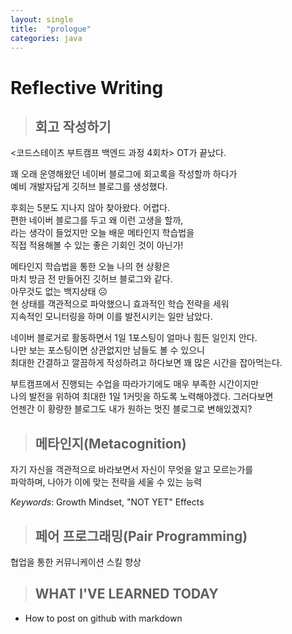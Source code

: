 ```yaml
---
layout: single
title:  "prologue"
categories: java
---
```



# Reflective Writing
>## 회고 작성하기


<코드스테이츠 부트캠프 백엔드 과정 4회차> OT가 끝났다.


꽤 오래 운영해왔던 네이버 블로그에 회고록을 작성할까 하다가  
예비 개발자답게 깃허브 블로그를 생성했다.


후회는 5분도 지나지 않아 찾아왔다. 어렵다.  
편한 네이버 블로그를 두고 왜 이런 고생을 할까,  
라는 생각이 들었지만 오늘 배운 메타인지 학습법을  
직접 적용해볼 수 있는 좋은 기회인 것이 아닌가!


메타인지 학습법을 통한 오늘 나의 현 상황은  
마치 방금 전 만들어진 깃허브 블로그와 같다.  
아무것도 없는 백지상태 ☹️  
현 상태를 객관적으로 파악했으니 효과적인 학습 전략을 세워  
지속적인 모니터링을 하며 이를 발전시키는 일만 남았다.  
  
  
네이버 블로거로 활동하면서 1일 1포스팅이 얼마나 힘든 일인지 안다.  
나만 보는 포스팅이면 상관없지만 남들도 볼 수 있으니   
최대한 간결하고 깔끔하게 작성하려고 하다보면 꽤 많은 시간을 잡아먹는다.  
  
부트캠프에서 진행되는 수업을 따라가기에도 매우 부족한 시간이지만  
나의 발전을 위하여 최대한 1일 1커밋을 하도록 노력해야겠다. 그러다보면  
언젠간 이 황량한 블로그도 내가 원하는 멋진 블로그로 변해있겠지?



>## 메타인지(Metacognition)

자기 자신을 객관적으로 바라보면서 자신이 무엇을 알고 모르는가를  
파악하며, 나아가 이에 맞는 전략을 세울 수 있는 능력

*Keywords*: Growth Mindset, "NOT YET" Effects

>## 페어 프로그래밍(Pair Programming)

협업을 통한 커뮤니케이션 스킬 향상


>## WHAT I'VE LEARNED TODAY

- How to post on github with markdown
